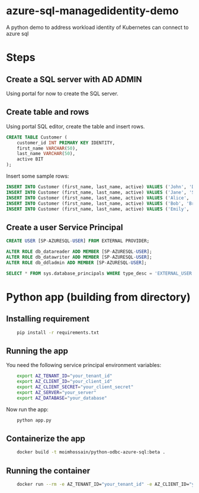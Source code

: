 # azure-sql-managedidentity-demo
A python demo to address workload identity of Kubernetes can connect to azure sql

# Steps

## Create a SQL server with AD ADMIN
Using portal for now to create the SQL server.

## Create table and rows

Using portal SQL editor, create the table and insert rows.

```sql
CREATE TABLE Customer (
    customer_id INT PRIMARY KEY IDENTITY,
    first_name VARCHAR(50),
    last_name VARCHAR(50),
    active BIT
);
```

Insert some sample rows:

```sql
INSERT INTO Customer (first_name, last_name, active) VALUES ('John', 'Doe', 1);
INSERT INTO Customer (first_name, last_name, active) VALUES ('Jane', 'Smith', 0);
INSERT INTO Customer (first_name, last_name, active) VALUES ('Alice', 'Johnson', 0);
INSERT INTO Customer (first_name, last_name, active) VALUES ('Bob', 'Brown', 1);
INSERT INTO Customer (first_name, last_name, active) VALUES ('Emily', 'Davis', 0);
```

## Create a user Service Principal

```sql
CREATE USER [SP-AZURESQL-USER] FROM EXTERNAL PROVIDER;

ALTER ROLE db_datareader ADD MEMBER [SP-AZURESQL-USER];
ALTER ROLE db_datawriter ADD MEMBER [SP-AZURESQL-USER];
ALTER ROLE db_ddladmin ADD MEMBER [SP-AZURESQL-USER];

SELECT * FROM sys.database_principals WHERE type_desc = 'EXTERNAL_USER'
```


# Python app (building from directory)

## Installing requirement

```bash
    pip install -r requirements.txt
``` 

## Running the app

You need the following service principal environment variables:

```bash
    export AZ_TENANT_ID="your_tenant_id"
    export AZ_CLIENT_ID="your_client_id"
    export AZ_CLIENT_SECRET="your_client_secret"
    export AZ_SERVER="your_server"
    export AZ_DATABASE="your_database"
```

Now run the app:

```bash
    python app.py
```

## Containerize the app

```bash
    docker build -t moimhossain/python-odbc-azure-sql:beta .
```

## Running the container

```bash
    docker run --rm -e AZ_TENANT_ID="your_tenant_id" -e AZ_CLIENT_ID="your_client_id" -e AZ_CLIENT_SECRET="your_client_secret" -e AZ_SERVER="your_server" -e AZ_DATABASE="your_database" moimhossain/python-odbc-azure-sql:beta
```